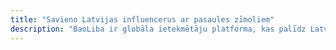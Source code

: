 ```yaml
---
title: "Savieno Latvijas influencerus ar pasaules zīmoliem"
description: "BaoLiba ir globāla ietekmētāju platforma, kas palīdz Latvijas zīmoliem un satura veidotājiem sadarboties ar starptautiskiem partneriem."
---
```

